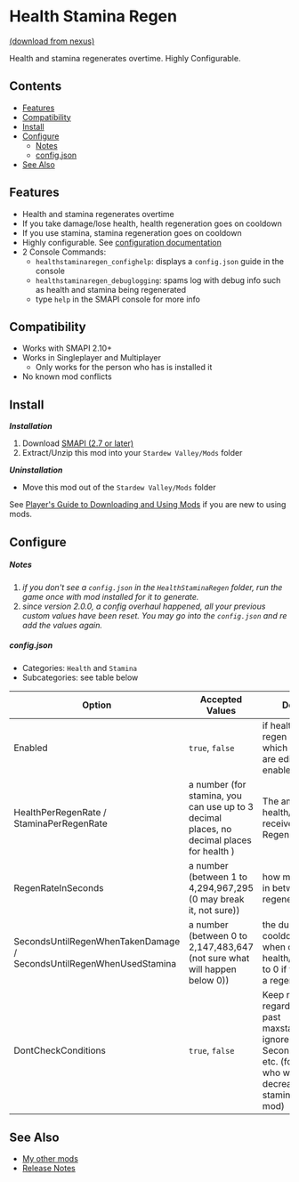 # Health Stamina Regen
[(download from nexus)](https://www.nexusmods.com/stardewvalley/mods/3207)

Health and stamina regenerates overtime. Highly Configurable.

## Contents
- [Features](#features)
- [Compatibility](#compatibility)
- [Install](#install)
- [Configure](#configure)
  - [Notes](#notes)
  - [config.json](#config.json)
- [See Also](#see-also)

## Features
- Health and stamina regenerates overtime
- If you take damage/lose health, health regeneration goes on cooldown
- If you use stamina, stamina regeneration goes on cooldown
- Highly configurable. See [configuration documentation](#configure)
- 2 Console Commands:
  - ```healthstaminaregen_confighelp```: displays a ```config.json``` guide in the console
  - ```healthstaminaregen_debuglogging```: spams log with debug info such as health and stamina being regenerated
  - type ```help``` in the SMAPI console for more info

## Compatibility
- Works with SMAPI 2.10+
- Works in Singleplayer and Multiplayer
  - Only works for the person who has is installed it
- No known mod conflicts	

## Install
_**Installation**_
1. Download [SMAPI (2.7 or later)](https://www.nexusmods.com/stardewvalley/mods/2400)
2. Extract/Unzip this mod into your ```Stardew Valley/Mods``` folder

_**Uninstallation**_
- Move this mod out of the ```Stardew Valley/Mods``` folder

See [Player's Guide to Downloading and Using Mods](https://stardewvalleywiki.com/Modding:Player_Guide/Getting_Started) if you are new to using mods.

## Configure
##### Notes 
1. *if you don't see a ```config.json``` in the ```HealthStaminaRegen``` folder, run the game once with mod installed for it to generate.*
2. *since version 2.0.0, a config overhaul happened, all your previous custom values have been reset. You may go into the ```config.json``` and re add the values again.* 

##### config.json
- Categories: `Health` and `Stamina`
- Subcategories: see table below

| **Option** | **Accepted Values** | **Description** | **Default Value** |
| ---------- | ------------------- | --------------- | ----------------- |
| Enabled | ```true```, ```false``` | if health or stamina regen (depending on which category you are editing) is enabled or not | ```true``` |
| HealthPerRegenRate / StaminaPerRegenRate | a number (for stamina, you can use up to 3 decimal places, no decimal places for health ) | The amount of health/stamina you receive per specified RegenRateInSeconds | ```2``` |
| RegenRateInSeconds | a number (between 1 to 4,294,967,295 (0 may break it, not sure)) | how many seconds in between regenerating | ```1``` |
| SecondsUntilRegenWhenTakenDamage / SecondsUntilRegenWhenUsedStamina | a number (between 0 to 2,147,483,647 (not sure what will happen below 0)) | the duration of the cooldown for regen when consumed health/stamina, set it to 0 if you don't want a regen cooldown | ```3``` |
| DontCheckConditions | ```true```, ```false``` | Keep regenerating regardless if it goes past maxstamina/health, ignores SecondsUntilRegen... etc. (for the people who want to have it decrease health and stamina like a hunger mod) | ```false``` |


## See Also
- [My other mods](https://www.nexusmods.com/users/55529772?tab=user+files)
- [Release Notes](changelog.md)